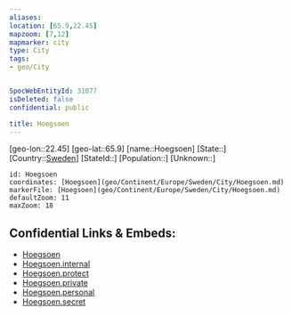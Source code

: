 ```yaml
---
aliases: 
location: [65.9,22.45]
mapzoom: [7,12] 
mapmarker: city 
type: City
tags:
- geo/City


SpocWebEntityId: 31077
isDeleted: false
confidential: public

title: Hoegsoen
---
```

[geo-lon::22.45]
[geo-lat::65.9]
[name::Hoegsoen]
[State::]
[Country::[Sweden](geo/Continent/Europe/Sweden.md)]
[StateId::]
[Population::]
[Unknown::]


```leaflet
id: Hoegsoen
coordinates: [Hoegsoen](geo/Continent/Europe/Sweden/City/Hoegsoen.md)
markerFile: [Hoegsoen](geo/Continent/Europe/Sweden/City/Hoegsoen.md)
defaultZoom: 11 
maxZoom: 18
```


## Confidential Links & Embeds: 
- [Hoegsoen](../../../../../../_public/geo/Continent/Europe/Sweden/City/Hoegsoen.md) 
- [Hoegsoen.internal](../../../../../../_internal/geo/Continent/Europe/Sweden/City/Hoegsoen.internal.md) 
- [Hoegsoen.protect](../../../../../../_protect/geo/Continent/Europe/Sweden/City/Hoegsoen.protect.md) 
- [Hoegsoen.private](../../../../../../_private/geo/Continent/Europe/Sweden/City/Hoegsoen.private.md) 
- [Hoegsoen.personal](../../../../../../_personal/geo/Continent/Europe/Sweden/City/Hoegsoen.personal.md) 
- [Hoegsoen.secret](../../../../../../_secret/geo/Continent/Europe/Sweden/City/Hoegsoen.secret.md) 
